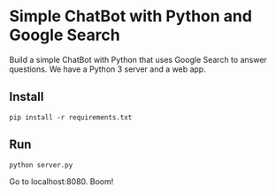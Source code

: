 # Simple ChatBot with Python and Google Search

Build a simple ChatBot with Python that uses Google Search to answer questions. We have a Python 3 server and a web app.

## Install

```
pip install -r requirements.txt
```

## Run

```
python server.py
```

Go to localhost:8080. Boom!
